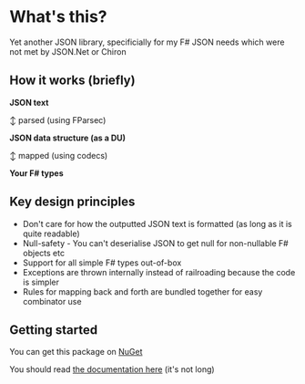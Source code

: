 # What's this?

Yet another JSON library, specificially for my F# JSON needs which were not met by JSON.Net or Chiron

## How it works (briefly)
**JSON text**

↕ parsed (using FParsec)

**JSON data structure (as a DU)**

↕ mapped (using codecs)

**Your F# types**

## Key design principles

- Don't care for how the outputted JSON text is formatted (as long as it is quite readable)
- Null-safety - You can't deserialise JSON to get null for non-nullable F# objects etc
- Support for all simple F# types out-of-box
- Exceptions are thrown internally instead of railroading because the code is simpler
- Rules for mapping back and forth are bundled together for easy combinator use

## Getting started

You can get this package on [NuGet](https://www.nuget.org/packages/Percyqaz.Json/)

You should read [the documentation here](https://github.com/percyqaz/Percyqaz.Json/wiki) (it's not long)
